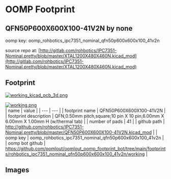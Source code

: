# OOMP Footprint  
## QFN50P600X600X100-41V2N  by none  
  
oomp key: oomp_rohbotics_ipc7351_nominal_qfn50p600x600x100_41v2n  
  
source repo at: [http://gitlab.com/rohbotics/IPC7351-Nominal.pretty/blob/master/XTAL1200X480X460N.kicad_mod](http://gitlab.com/rohbotics/IPC7351-Nominal.pretty/blob/master/XTAL1200X480X460N.kicad_mod)  
## Footprint  
  
[![working_kicad_pcb_3d.png](working_kicad_pcb_3d_600.png)](working_kicad_pcb_3d.png)  
  
[![working.png](working_600.png)](working.png)  
| name | value | 
| --- | --- | 
| footprint name | QFN50P600X600X100-41V2N | 
| footprint description | QFN,0.50mm pitch,square;10 pin X 10 pin,6.00mm X 6.00mm X 1.00mm H (w/thermal tab) | 
| number of pads | 41 | 
| github path | http://github.com/rohbotics/IPC7351-Nominal.pretty/blob/master/QFN50P600X600X100-41V2N.kicad_mod | 
| oomp key | oomp_rohbotics_ipc7351_nominal_qfn50p600x600x100_41v2n | 
| oomp bot github | https://github.com/oomlout/oomlout_oomp_footprint_bot/tree/main/footprints/rohbotics_ipc7351_nominal_qfn50p600x600x100_41v2n/working | 
## Images  
